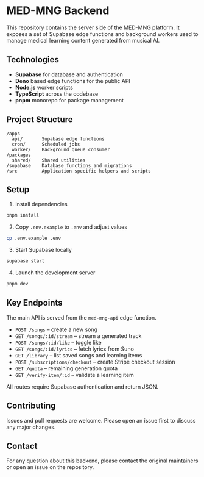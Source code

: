 # MED-MNG Backend

This repository contains the server side of the MED-MNG platform. It exposes a set of Supabase edge functions and background workers used to manage medical learning content generated from musical AI.

## Technologies

- **Supabase** for database and authentication
- **Deno** based edge functions for the public API
- **Node.js** worker scripts
- **TypeScript** across the codebase
- **pnpm** monorepo for package management

## Project Structure

```
/apps
  api/       Supabase edge functions
  cron/      Scheduled jobs
  worker/    Background queue consumer
/packages
  shared/    Shared utilities
/supabase    Database functions and migrations
/src         Application specific helpers and scripts
```

## Setup

1. Install dependencies

```bash
pnpm install
```

2. Copy `.env.example` to `.env` and adjust values

```bash
cp .env.example .env
```

3. Start Supabase locally

```bash
supabase start
```

4. Launch the development server

```bash
pnpm dev
```

## Key Endpoints

The main API is served from the `med-mng-api` edge function.

- `POST /songs` – create a new song
- `GET /songs/:id/stream` – stream a generated track
- `POST /songs/:id/like` – toggle like
- `GET /songs/:id/lyrics` – fetch lyrics from Suno
- `GET /library` – list saved songs and learning items
- `POST /subscriptions/checkout` – create Stripe checkout session
- `GET /quota` – remaining generation quota
- `GET /verify-item/:id` – validate a learning item

All routes require Supabase authentication and return JSON.

## Contributing

Issues and pull requests are welcome. Please open an issue first to discuss any major changes.

## Contact

For any question about this backend, please contact the original maintainers or open an issue on the repository.
